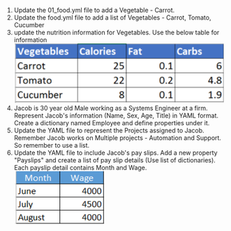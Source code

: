 1. Update the 01_food.yml file to add a Vegetable - Carrot.
2. Update the food.yml file to add a list of Vegetables - Carrot, Tomato, Cucumber
3. update the nutrition information for Vegetables. Use the below table for information
![image info](./yaml_tasks/03_food.png)
4. Jacob is 30 year old Male working as a Systems Engineer at a firm. Represent Jacob's information (Name, Sex, Age, Title) in YAML format. Create a dictionary named Employee and define properties under it.
5. Update the YAML file to represent the Projects assigned to Jacob. Remember Jacob works on Multiple projects - Automation and Support. So remember to use a list.
6. Update the YAML file to include Jacob's pay slips. Add a new property "Payslips" and create a list of pay slip details (Use list of dictionaries). Each payslip detail contains Month and Wage.\
![image info](./yaml_tasks/06_payslips.png)
